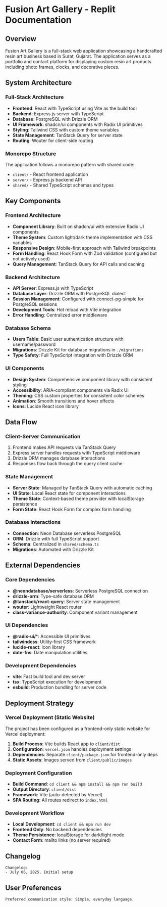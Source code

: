 # Fusion Art Gallery - Replit Documentation

## Overview

Fusion Art Gallery is a full-stack web application showcasing a handcrafted resin art business based in Surat, Gujarat. The application serves as a portfolio and contact platform for displaying custom resin art products including photo frames, clocks, and decorative pieces.

## System Architecture

### Full-Stack Architecture
- **Frontend**: React with TypeScript using Vite as the build tool
- **Backend**: Express.js server with TypeScript
- **Database**: PostgreSQL with Drizzle ORM
- **UI Framework**: shadcn/ui components with Radix UI primitives
- **Styling**: Tailwind CSS with custom theme variables
- **State Management**: TanStack Query for server state
- **Routing**: Wouter for client-side routing

### Monorepo Structure
The application follows a monorepo pattern with shared code:
- `client/` - React frontend application
- `server/` - Express.js backend API
- `shared/` - Shared TypeScript schemas and types

## Key Components

### Frontend Architecture
- **Component Library**: Built on shadcn/ui with extensive Radix UI components
- **Theme System**: Custom light/dark theme implementation with CSS variables
- **Responsive Design**: Mobile-first approach with Tailwind breakpoints
- **Form Handling**: React Hook Form with Zod validation (configured but not actively used)
- **Query Management**: TanStack Query for API calls and caching

### Backend Architecture
- **API Server**: Express.js with TypeScript
- **Database Layer**: Drizzle ORM with PostgreSQL dialect
- **Session Management**: Configured with connect-pg-simple for PostgreSQL sessions
- **Development Tools**: Hot reload with Vite integration
- **Error Handling**: Centralized error middleware

### Database Schema
- **Users Table**: Basic user authentication structure with username/password
- **Migrations**: Drizzle Kit for database migrations in `./migrations`
- **Type Safety**: Full TypeScript integration with Drizzle ORM

### UI Components
- **Design System**: Comprehensive component library with consistent styling
- **Accessibility**: ARIA-compliant components via Radix UI
- **Theming**: CSS custom properties for consistent color schemes
- **Animation**: Smooth transitions and hover effects
- **Icons**: Lucide React icon library

## Data Flow

### Client-Server Communication
1. Frontend makes API requests via TanStack Query
2. Express server handles requests with TypeScript middleware
3. Drizzle ORM manages database interactions
4. Responses flow back through the query client cache

### State Management
- **Server State**: Managed by TanStack Query with automatic caching
- **UI State**: Local React state for component interactions
- **Theme State**: Context-based theme provider with localStorage persistence
- **Form State**: React Hook Form for complex form handling

### Database Interactions
- **Connection**: Neon Database serverless PostgreSQL
- **ORM**: Drizzle with full TypeScript support
- **Schema**: Centralized in `shared/schema.ts`
- **Migrations**: Automated with Drizzle Kit

## External Dependencies

### Core Dependencies
- **@neondatabase/serverless**: Serverless PostgreSQL connection
- **drizzle-orm**: Type-safe database ORM
- **@tanstack/react-query**: Server state management
- **wouter**: Lightweight React router
- **class-variance-authority**: Component variant management

### UI Dependencies
- **@radix-ui/***: Accessible UI primitives
- **tailwindcss**: Utility-first CSS framework
- **lucide-react**: Icon library
- **date-fns**: Date manipulation utilities

### Development Dependencies
- **vite**: Fast build tool and dev server
- **tsx**: TypeScript execution for development
- **esbuild**: Production bundling for server code

## Deployment Strategy

### Vercel Deployment (Static Website)
The project has been configured as a frontend-only static website for Vercel deployment:

1. **Build Process**: Vite builds React app to `client/dist`
2. **Configuration**: `vercel.json` handles deployment settings
3. **Dependencies**: Separate `client/package.json` for frontend-only deps
4. **Static Assets**: Images served from `client/public/images`

### Deployment Configuration
- **Build Command**: `cd client && npm install && npm run build`
- **Output Directory**: `client/dist`
- **Framework**: Vite (auto-detected by Vercel)
- **SPA Routing**: All routes redirect to `index.html`

### Development Workflow
- **Local Development**: `cd client && npm run dev`
- **Frontend Only**: No backend dependencies
- **Theme Persistence**: localStorage for dark/light mode
- **Contact Form**: mailto links (no server required)

## Changelog

```
Changelog:
- July 06, 2025. Initial setup
```

## User Preferences

```
Preferred communication style: Simple, everyday language.
```